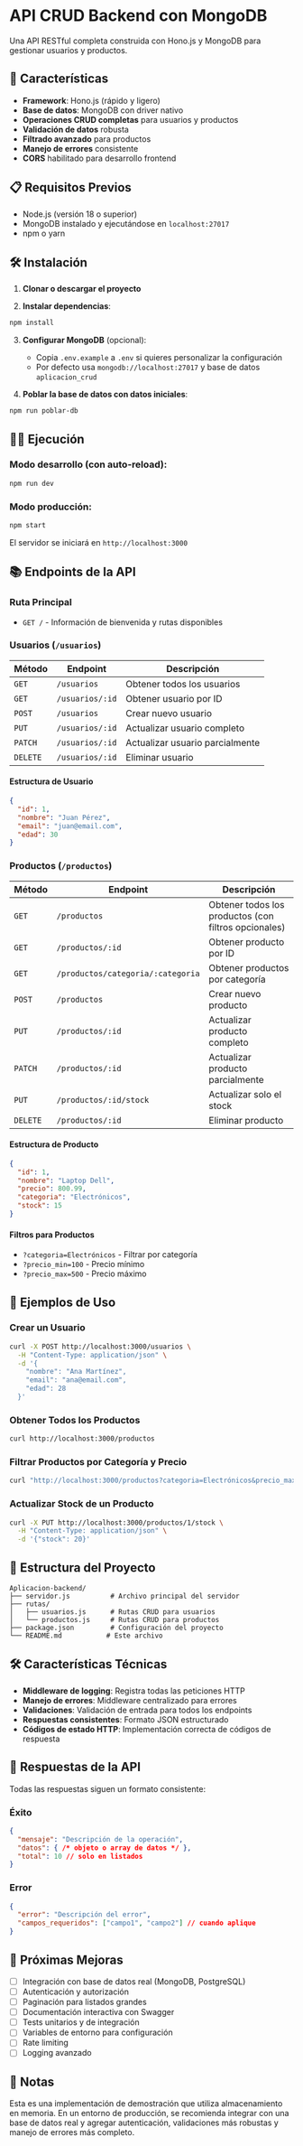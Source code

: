 # API CRUD Backend con MongoDB

Una API RESTful completa construida con Hono.js y MongoDB para gestionar usuarios y productos.

## 🚀 Características

- **Framework**: Hono.js (rápido y ligero)
- **Base de datos**: MongoDB con driver nativo
- **Operaciones CRUD completas** para usuarios y productos
- **Validación de datos** robusta
- **Filtrado avanzado** para productos
- **Manejo de errores** consistente
- **CORS** habilitado para desarrollo frontend

## 📋 Requisitos Previos

- Node.js (versión 18 o superior)
- MongoDB instalado y ejecutándose en `localhost:27017`
- npm o yarn

## 🛠️ Instalación

1. **Clonar o descargar el proyecto**

2. **Instalar dependencias**:
```bash
npm install
```

3. **Configurar MongoDB** (opcional):
   - Copia `.env.example` a `.env` si quieres personalizar la configuración
   - Por defecto usa `mongodb://localhost:27017` y base de datos `aplicacion_crud`

4. **Poblar la base de datos con datos iniciales**:
```bash
npm run poblar-db
```

## 🏃‍♂️ Ejecución

### Modo desarrollo (con auto-reload):
```bash
npm run dev
```

### Modo producción:
```bash
npm start
```

El servidor se iniciará en `http://localhost:3000`

## 📚 Endpoints de la API

### Ruta Principal
- `GET /` - Información de bienvenida y rutas disponibles

### Usuarios (`/usuarios`)

| Método | Endpoint | Descripción |
|--------|----------|-------------|
| `GET` | `/usuarios` | Obtener todos los usuarios |
| `GET` | `/usuarios/:id` | Obtener usuario por ID |
| `POST` | `/usuarios` | Crear nuevo usuario |
| `PUT` | `/usuarios/:id` | Actualizar usuario completo |
| `PATCH` | `/usuarios/:id` | Actualizar usuario parcialmente |
| `DELETE` | `/usuarios/:id` | Eliminar usuario |

#### Estructura de Usuario
```json
{
  "id": 1,
  "nombre": "Juan Pérez",
  "email": "juan@email.com",
  "edad": 30
}
```

### Productos (`/productos`)

| Método | Endpoint | Descripción |
|--------|----------|-------------|
| `GET` | `/productos` | Obtener todos los productos (con filtros opcionales) |
| `GET` | `/productos/:id` | Obtener producto por ID |
| `GET` | `/productos/categoria/:categoria` | Obtener productos por categoría |
| `POST` | `/productos` | Crear nuevo producto |
| `PUT` | `/productos/:id` | Actualizar producto completo |
| `PATCH` | `/productos/:id` | Actualizar producto parcialmente |
| `PUT` | `/productos/:id/stock` | Actualizar solo el stock |
| `DELETE` | `/productos/:id` | Eliminar producto |

#### Estructura de Producto
```json
{
  "id": 1,
  "nombre": "Laptop Dell",
  "precio": 800.99,
  "categoria": "Electrónicos",
  "stock": 15
}
```

#### Filtros para Productos
- `?categoria=Electrónicos` - Filtrar por categoría
- `?precio_min=100` - Precio mínimo
- `?precio_max=500` - Precio máximo

## 🔧 Ejemplos de Uso

### Crear un Usuario
```bash
curl -X POST http://localhost:3000/usuarios \
  -H "Content-Type: application/json" \
  -d '{
    "nombre": "Ana Martínez",
    "email": "ana@email.com",
    "edad": 28
  }'
```

### Obtener Todos los Productos
```bash
curl http://localhost:3000/productos
```

### Filtrar Productos por Categoría y Precio
```bash
curl "http://localhost:3000/productos?categoria=Electrónicos&precio_max=500"
```

### Actualizar Stock de un Producto
```bash
curl -X PUT http://localhost:3000/productos/1/stock \
  -H "Content-Type: application/json" \
  -d '{"stock": 20}'
```

## 📁 Estructura del Proyecto

```
Aplicacion-backend/
├── servidor.js          # Archivo principal del servidor
├── rutas/
│   ├── usuarios.js      # Rutas CRUD para usuarios
│   └── productos.js     # Rutas CRUD para productos
├── package.json         # Configuración del proyecto
└── README.md           # Este archivo
```

## 🛠️ Características Técnicas

- **Middleware de logging**: Registra todas las peticiones HTTP
- **Manejo de errores**: Middleware centralizado para errores
- **Validaciones**: Validación de entrada para todos los endpoints
- **Respuestas consistentes**: Formato JSON estructurado
- **Códigos de estado HTTP**: Implementación correcta de códigos de respuesta

## 🔄 Respuestas de la API

Todas las respuestas siguen un formato consistente:

### Éxito
```json
{
  "mensaje": "Descripción de la operación",
  "datos": { /* objeto o array de datos */ },
  "total": 10 // solo en listados
}
```

### Error
```json
{
  "error": "Descripción del error",
  "campos_requeridos": ["campo1", "campo2"] // cuando aplique
}
```

## 🚧 Próximas Mejoras

- [ ] Integración con base de datos real (MongoDB, PostgreSQL)
- [ ] Autenticación y autorización
- [ ] Paginación para listados grandes
- [ ] Documentación interactiva con Swagger
- [ ] Tests unitarios y de integración
- [ ] Variables de entorno para configuración
- [ ] Rate limiting
- [ ] Logging avanzado

## 📝 Notas

Esta es una implementación de demostración que utiliza almacenamiento en memoria. En un entorno de producción, se recomienda integrar con una base de datos real y agregar autenticación, validaciones más robustas y manejo de errores más completo.
